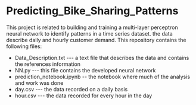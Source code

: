 # Predicting_Bike_Sharing_Patterns

This project is related to building and training a multi-layer perceptron neural network to identify patterns in a time series dataset. the data describe daily and hourly customer demand. This repository contains the following files:

- Data_Description.txt --- a text file that describes the data and contains the references information
- NN.py --- this file contains the developed neural network
- prediction_notebook.ipynb -- the notebook where much of the analysis and work was done
- day.csv --- the data recorded on a daily basis 
- hour.csv --- the data recorded for every hour in the day
